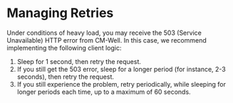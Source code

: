 # Managing Retries

Under conditions of heavy load, you may receive the 503 (Service Unavailable) HTTP error from CM-Well. In this case, we recommend implementing the following client logic:

1. Sleep for 1 second, then retry the request.
2. If you still get the 503 error, sleep for a longer period (for instance, 2-3 seconds), then retry the request.
3. If you still experience the problem, retry periodically, while sleeping for longer periods each time, up to a maximum of 60 seconds.

